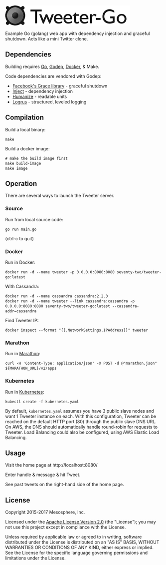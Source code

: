 ![Tweeter-Go](https://github.com/seventy-two/tweeter-go/raw/master/assets/images/tweeter-logo-banner.png)

Example Go (golang) web app with dependency injection and graceful shutdown. Acts like a mini Twitter clone.


## Dependencies

Building requires [Go](https://golang.org/doc/install), [Godep](https://github.com/tools/godep), [Docker](https://docs.docker.com/installation/), &amp; Make.

Code dependencies are vendored with Godep:

- [Facebook's Grace library](http://github.com/facebookgo/grace) - graceful shutdown
- [Inject](http://github.com/karlkfi/inject) - dependency injection
- [Humanize](http://github.com/dustin/go-humanize) - readable units
- [Logrus](http://github.com/Sirupsen/logrus) - structured, leveled logging


## Compilation

Build a local binary:

```
make
```

Build a docker image:

```
# make the build image first
make build-image
make image
```


## Operation

There are several ways to launch the Tweeter server.

### Source

Run from local source code:

```
go run main.go
```

(ctrl-c to quit)

### Docker

Run in Docker:

```
docker run -d --name tweeter -p 0.0.0.0:8080:8080 seventy-two/tweeter-go:latest
```

With Cassandra:

```
docker run -d --name cassandra cassandra:2.2.3
docker run -d --name tweeter --link cassandra:cassandra -p 0.0.0.0:8080:8080 seventy-two/tweeter-go:latest --cassandra-addr=cassandra
```

Find Tweeter IP:

```
docker inspect --format "{{.NetworkSettings.IPAddress}}" tweeter
```

### Marathon

Run in [Marathon](https://mesosphere.github.io/marathon/):

```
curl -H 'Content-Type: application/json' -X POST -d @"marathon.json" ${MARATHON_URL}/v2/apps
```

### Kubernetes

Run in [Kubernetes](http://kubernetes.io/):

```
kubectl create -f kubernetes.yaml
```

By default, `kubernetes.yaml` assumes you have 3 public slave nodes and want 1 Tweeter instance on each. With this configuration, Tweeter can be reached on the default HTTP port (80) through the public slave DNS URL. On AWS, the DNS should automatically handle round-robin for requests to Tweeter. Load Balancing could also be configured, using AWS Elastic Load Balancing.


## Usage

Visit the home page at http://localhost:8080/

Enter handle &amp; message &amp; hit Tweet.

See past tweets on the right-hand side of the home page.


## License

   Copyright 2015-2017 Mesosphere, Inc.

   Licensed under the [Apache License Version 2.0](LICENSE) (the "License");
   you may not use this project except in compliance with the License.

   Unless required by applicable law or agreed to in writing, software
   distributed under the License is distributed on an "AS IS" BASIS,
   WITHOUT WARRANTIES OR CONDITIONS OF ANY KIND, either express or implied.
   See the License for the specific language governing permissions and
   limitations under the License.
